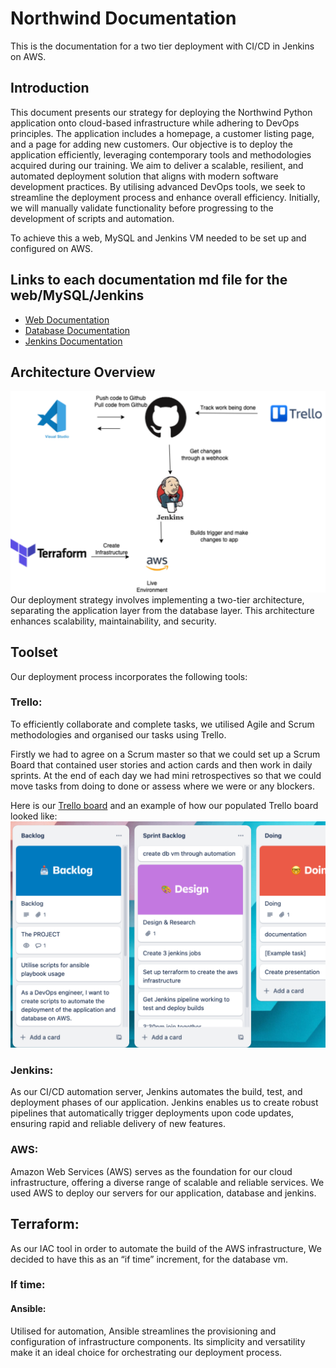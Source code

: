 # Northwind Documentation

This is the documentation for a two tier deployment with CI/CD in Jenkins on AWS.

## Introduction

This document presents our strategy for deploying the Northwind Python application onto cloud-based infrastructure while adhering to DevOps principles. The application includes a homepage, a customer listing page, and a page for adding new customers. Our objective is to deploy the application efficiently, leveraging contemporary tools and methodologies acquired during our training. We aim to deliver a scalable, resilient, and automated deployment solution that aligns with modern software development practices. By utilising advanced DevOps tools, we seek to streamline the deployment process and enhance overall efficiency. Initially, we will manually validate functionality before progressing to the development of scripts and automation.

To achieve this a web, MySQL and Jenkins VM needed to be set up and configured on AWS.

## Links to each documentation md file for the web/MySQL/Jenkins

- [Web Documentation](/Web%20Documentation.md)
- [Database Documentation](/Database%20Documentation.md)
- [Jenkins Documentation](/Jenkins%20Documentation.md)

## Architecture Overview

![alt text](img/app-img/image-10.png)
Our deployment strategy involves implementing a two-tier architecture, separating the application layer from the database layer. This architecture enhances scalability, maintainability, and security.

## Toolset

Our deployment process incorporates the following tools:

### Trello: 

To efficiently collaborate and complete tasks, we utilised Agile and Scrum methodologies and organised our tasks using Trello. 

Firstly we had to agree on a Scrum master so that we could set up a Scrum Board that contained user stories and action cards and then work in daily sprints. At the end of each day we had mini retrospectives so that we could move tasks from doing to done or assess where we were or any blockers.

Here is our [Trello board](https://trello.com/invite/b/QDreLhch/ATTI55983b89aaf73cdd3fd71ae4bed050ce7D9CD451/project) and an example of how our populated Trello board looked like:
![alt text](img/app-img/image-11.png)


### Jenkins: 

As our CI/CD automation server, Jenkins automates the build, test, and deployment phases of our application. Jenkins enables us to create robust pipelines that automatically trigger deployments upon code updates, ensuring rapid and reliable delivery of new features.

### AWS: 

Amazon Web Services (AWS) serves as the foundation for our cloud infrastructure, offering a diverse range of scalable and reliable services. We used AWS to deploy our servers for our application, database and jenkins.

## Terraform: 

As our IAC tool in order to automate the build of the AWS infrastructure, We decided to have this as an “if time” increment, for the database vm.

### If time:

#### Ansible: 

Utilised for automation, Ansible streamlines the provisioning and configuration of infrastructure components. Its simplicity and versatility make it an ideal choice for orchestrating our deployment process.


